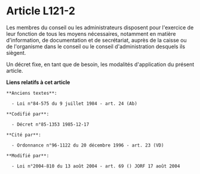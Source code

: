 # Article L121-2

Les membres du conseil ou les administrateurs disposent pour l'exercice de leur fonction de tous les moyens nécessaires,
notamment en matière d'information, de documentation et de secrétariat, auprès de la caisse ou de l'organisme dans le conseil
ou le conseil d'administration desquels ils siègent.

Un décret fixe, en tant que de besoin, les modalités d'application du présent article.

**Liens relatifs à cet article**

	**Anciens textes**:

	  - Loi n°84-575 du 9 juillet 1984 - art. 24 (Ab)

	**Codifié par**:

	  - Décret n°85-1353 1985-12-17

	**Cité par**:

	  - Ordonnance n°96-1122 du 20 décembre 1996 - art. 23 (VD)

	**Modifié par**:

	  - Loi n°2004-810 du 13 août 2004 - art. 69 () JORF 17 août 2004
